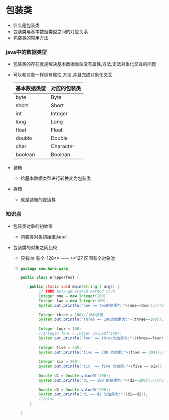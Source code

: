 # 包装类

* 什么是包装类
* 包装类与基本数据类型之间的对应关系
* 包装类的常用方法

### java中的数据类型

* 包装类的存在就是解决基本数据类型没有属性,方法,无法对象化交互的问题

* 可以和对象一样拥有属性,方法,并且完成对象化交互

  | 基本数据类型 | 对应的包装类 |
  | ------------ | ------------ |
  | byte         | Byte         |
  | short        | Short        |
  | int          | Integer      |
  | long         | Long         |
  | float        | Float        |
  | double       | Double       |
  | char         | Character    |
  | boolean      | Boolean      |

* 装箱

  * 给基本数据类型进行转换变为包装类

* 拆箱

  * 就是装箱的逆运算

### 知识点

* 包装类对象的初始值

  * 包装类对象初始值为null

* 包装类的对象之间比较

  * 只有int 有个-128<= ---- >=127 区间有个对象池

  * ```java
    package com.hare.warp;
    
    public class WrapperTest {
    
    	public static void main(String[] args) {
    		// TODO Auto-generated method stub
    		Integer one = new Integer(100);
    		Integer two = new Integer(100);
    		System.out.println("one == two的结果为:"+(one==two));//false
    		
    		Integer three = 100;//自动装箱
    		System.out.println("three == 100的结果为:"+(three==100));//2 true 自动拆箱
    		
    		Integer four = 100;
    		//Integer four = Intger.valueOf(100);
    		System.out.println("four == three的结果为:"+(three==four));//3  true
    		
    		Integer five = 200;
    		System.out.println("five == 200 的结果:"+(five == 200));//4 true
    		
    		Integer six = 200;
    		System.out.println("six  == five 的结果:"+(five == six))	;//5 false
    		
    		Double d1 = Double.valueOf(200);
    		System.out.println("d1 == 100 的结果为:"+(d1==200));//true
    		
    		Double d2 = Double.valueOf(200);
    		System.out.println("d1 == d2 的结果为:"+(d1==d2));
            //false
    	}
    
    }
    
    ```

    

